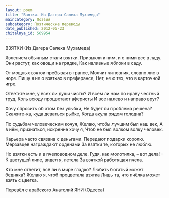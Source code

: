 ```yaml
---
layout: poem
title: "Взятки. Из Дагера Салеха Мухамеда"
maincategory: Поэзия
subcategory: Поэтические переводы
date_published: 2012-05-23
chitalnya_id: 569954
---
```




ВЗЯТКИ
(Из Дагера Салеха Мухамеда)

Явлением обычным стали взятки.
Привыкли к ним, и с ними все в ладу.
Они растут, как овощи на грядке,
Как наливные яблоки в саду.

От мощных взяток пребывая в трансе,
Молчит чиновник, словно лис в норе.
Пишу я не о взятках в преферансе,
Нет, не о тех, что в карточной игре.

Ответьте мне, у всех ли души чисты?
И всем ли нам по нраву честный труд,
Коль всюду процветают аферисты
И все налево и направо врут?

Хочу спросить об этом без улыбки,
Не будет ли проблема  решена?
Скажите-ка, куда деваться рыбке,
Когда акула рядом голодна?

По судьбам человеческим кочуя,
Желаю, чтобы лучшим был наш век,
А в нём, признаться, искренне хочу я,
Чтоб не был волком волку человек.

Карьера часто связана с деньгами.
Передают подарки королю.
Мерзавцев награждают орденами
За взятки те, которых не люблю.

Но взятки есть и в пчеловодном деле.
Гудя, как молотилка, – вот дела! – 
К цветущей липе, видел я, летела
За взяткой работящая пчела.

Кто мне ответит, всё ли в мире гладко?
Любить богатый может бедняка?
Желаю я, чтоб процветала взятка
Лишь та, что пчёлка может взять с цветка.

Перевёл с арабского Анатолий ЯНИ (Одесса)






